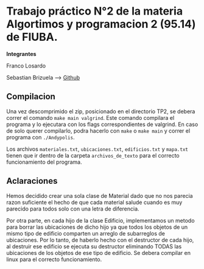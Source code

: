 # Trabajo práctico N°2 de la materia Algortimos y programacion 2 (95.14) de FIUBA.

**Integrantes**

Franco Losardo

Sebastian Brizuela --> [Github](https://github.com/SebaB29)


## Compilacion
Una vez descomprimido el zip, posicionado en el directorio TP2, se debera correr el comando `make main valgrind`. Este comando compilara el programa y lo ejecutara con los flags correspondientes de valgrind.
En caso de solo querer compilarlo, podra hacerlo con `make` o `make main` y correr el programa con `./Andypolis`.

Los archivos `materiales.txt`, `ubicaciones.txt`, `edificios.txt` y `mapa.txt` tienen que ir dentro de la carpeta `archivos_de_texto` para el correcto funcionamiento del programa.

## Aclaraciones
Hemos decidido crear una sola clase de Material dado que no nos parecia razon suficiente el hecho de que cada material salude cuando es muy parecido para todos solo con una letra de diferencia.

Por otra parte, en cada hijo de la clase Edificio, implementamos un metodo para borrar las ubicaciones de dicho hijo ya que todos los objetos de un mismo tipo de edificio comparten un arreglo de subarreglos de ubicaciones. 
Por lo tanto, de haberlo hecho con el destructor de cada hijo, al destruir ese edificio se ejecuta su destructor eliminando TODAS las ubicaciones de los objetos de ese tipo de edificio. Se debera compilar en linux para el correcto funcionamiento.
